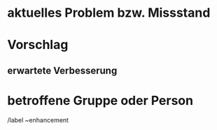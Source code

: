 # aktuelles Problem bzw. Missstand
<!-- Beschreibung eines aktuellen Problems -->

# Vorschlag
<!-- Beschreibung des konkreten Verbesserungsvorschlags und wie man ihn umsetzen kann -->

## erwartete Verbesserung

# betroffene Gruppe oder Person

/label ~enhancement
